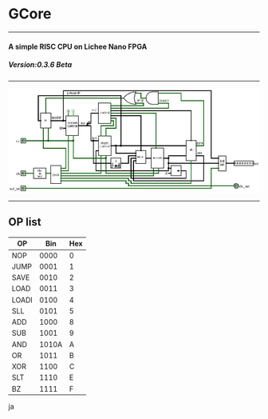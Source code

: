 # GCore  

---

#### A simple RISC CPU on Lichee Nano FPGA  

##### Version:0.3.6 Beta 

---

![GCore Net](./Picture/net.jpg)

---

## OP list  

| OP    | Bin   | Hex  |
| ----- | ----- | ---- |
| NOP   | 0000  | 0    |
| JUMP  | 0001  | 1    |
| SAVE  | 0010  | 2    |
| LOAD  | 0011  | 3    |
| LOADI | 0100  | 4    |
| SLL   | 0101  | 5    |
| ADD   | 1000  | 8    |
| SUB   | 1001  | 9    |
| AND   | 1010A | A    |
| OR    | 1011  | B    |
| XOR   | 1100  | C    |
| SLT   | 1110  | E    |
| BZ    | 1111  | F    |

ja
